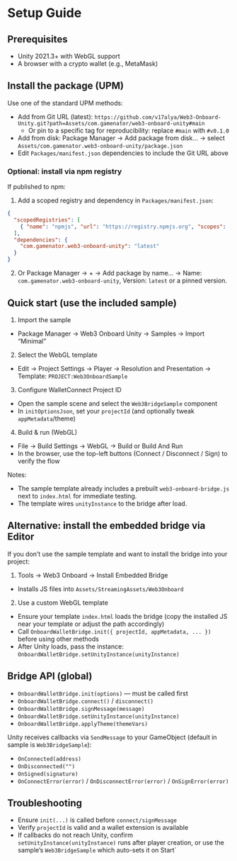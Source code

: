 # Setup Guide

## Prerequisites
- Unity 2021.3+ with WebGL support
- A browser with a crypto wallet (e.g., MetaMask)

## Install the package (UPM)
Use one of the standard UPM methods:

- Add from Git URL (latest): `https://github.com/v17alya/Web3-Onboard-Unity.git?path=Assets/com.gamenator/web3-onboard-unity#main`
  - Or pin to a specific tag for reproducibility: replace `#main` with `#v0.1.0`
- Add from disk: Package Manager → Add package from disk… → select `Assets/com.gamenator.web3-onboard-unity/package.json`
- Edit `Packages/manifest.json` dependencies to include the Git URL above

### Optional: install via npm registry
If published to npm:
1) Add a scoped registry and dependency in `Packages/manifest.json`:
```json
{
  "scopedRegistries": [
    { "name": "npmjs", "url": "https://registry.npmjs.org", "scopes": ["com.gamenator"] }
  ],
  "dependencies": {
    "com.gamenator.web3-onboard-unity": "latest"
  }
}
```
2) Or Package Manager → + → Add package by name… → Name: `com.gamenator.web3-onboard-unity`, Version: `latest` or a pinned version.

## Quick start (use the included sample)
1) Import the sample
- Package Manager → Web3 Onboard Unity → Samples → Import “Minimal”

2) Select the WebGL template
- Edit → Project Settings → Player → Resolution and Presentation → Template: `PROJECT:Web3OnboardSample`

3) Configure WalletConnect Project ID
- Open the sample scene and select the `Web3BridgeSample` component
- In `initOptionsJson`, set your `projectId` (and optionally tweak `appMetadata`/theme)

4) Build & run (WebGL)
- File → Build Settings → WebGL → Build or Build And Run
- In the browser, use the top-left buttons (Connect / Disconnect / Sign) to verify the flow

Notes:
- The sample template already includes a prebuilt `web3-onboard-bridge.js` next to `index.html` for immediate testing.
- The template wires `unityInstance` to the bridge after load.

## Alternative: install the embedded bridge via Editor
If you don’t use the sample template and want to install the bridge into your project:
1) Tools → Web3 Onboard → Install Embedded Bridge
- Installs JS files into `Assets/StreamingAssets/Web3Onboard`

2) Use a custom WebGL template
- Ensure your template `index.html` loads the bridge (copy the installed JS near your template or adjust the path accordingly)
- Call `OnboardWalletBridge.init({ projectId, appMetadata, ... })` before using other methods
- After Unity loads, pass the instance: `OnboardWalletBridge.setUnityInstance(unityInstance)`

## Bridge API (global)
- `OnboardWalletBridge.init(options)` — must be called first
- `OnboardWalletBridge.connect()` / `disconnect()`
- `OnboardWalletBridge.signMessage(message)`
- `OnboardWalletBridge.setUnityInstance(unityInstance)`
- `OnboardWalletBridge.applyTheme(themeVars)`

Unity receives callbacks via `SendMessage` to your GameObject (default in sample is `Web3BridgeSample`):
- `OnConnected(address)`
- `OnDisconnected("")`
- `OnSigned(signature)`
- `OnConnectError(error)` / `OnDisconnectError(error)` / `OnSignError(error)`

## Troubleshooting
- Ensure `init(...)` is called before `connect/signMessage`
- Verify `projectId` is valid and a wallet extension is available
- If callbacks do not reach Unity, confirm `setUnityInstance(unityInstance)` runs after player creation, or use the sample’s `Web3BridgeSample` which auto-sets it on Start`
